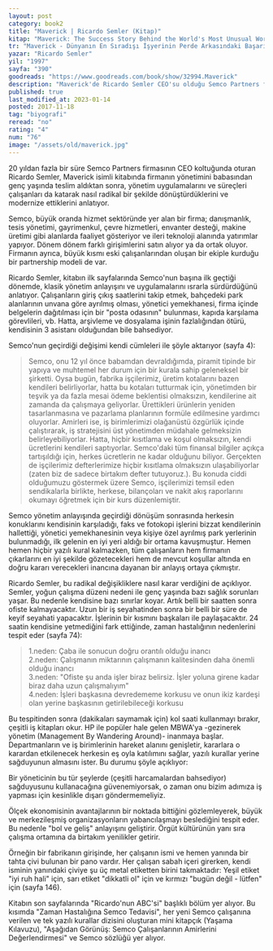 ```yaml
---
layout: post
category: book2
title: "Maverick | Ricardo Semler (Kitap)"
kitap: "Maverick: The Success Story Behind the World's Most Unusual Workplace"
tr: "Maverick - Dünyanın En Sıradışı İşyerinin Perde Arkasındaki Başarı Öyküsü"
yazar: "Ricardo Semler"
yil: "1997"
sayfa: "390"
goodreads: "https://www.goodreads.com/book/show/32994.Maverick"
description: "Maverick'de Ricardo Semler CEO'su olduğu Semco Partners firmasını çalışanlarla birlikte radikal şekilde nasıl modernize ettiklerini anlatıyor."
published: true
last_modified_at: 2023-01-14
posted: 2017-11-18
tag: "biyografi"
reread: "no"
rating: "4"
num: "76"
image: "/assets/old/maverick.jpg"
---
```


20 yıldan fazla bir süre Semco Partners firmasının CEO koltuğunda oturan Ricardo Semler, Maverick isimli kitabında firmanın yönetimini babasından genç yaşında teslim aldıktan sonra, yönetim uygulamalarını ve süreçleri çalışanları da katarak nasıl radikal bir şekilde dönüştürdüklerini ve modernize ettiklerini anlatıyor.

Semco, büyük oranda hizmet sektöründe yer alan bir firma; danışmanlık, tesis yönetimi, gayrimenkul, çevre hizmetleri, envanter desteği, makine üretimi gibi alanlarda faaliyet gösteriyor ve ileri teknoloji alanında yatırımlar yapıyor. Dönem dönem farklı girişimlerini satın alıyor ya da ortak oluyor. Firmanın ayrıca, büyük kısmı eski çalışanlarından oluşan bir ekiple kurduğu bir partnership modeli de var.

Ricardo Semler, kitabın ilk sayfalarında Semco'nun başına ilk geçtiği dönemde, klasik yönetim anlayışını ve uygulamalarını ısrarla sürdürdüğünü anlatıyor. Çalışanların giriş çıkış saatlerini takip etmek, bahçedeki park alanlarının unvana göre ayrılmış olması, yönetici yemekhanesi, firma içinde belgelerin dağıtılması için bir "posta odasının" bulunması, kapıda karşılama görevlileri, vb. Hatta, arşivleme ve dosyalama işinin fazlalığından ötürü, kendisinin 3 asistanı olduğundan bile bahsediyor.

Semco'nun geçirdiği değişimi kendi cümleleri ile şöyle aktarıyor (sayfa 4):

> Semco, onu 12 yıl önce babamdan devraldığımda, piramit tipinde bir yapıya ve muhtemel her durum için bir kurala sahip geleneksel bir şirketti. Oysa bugün, fabrika işçilerimiz, üretim kotalarını bazen kendileri belirliyorlar, hatta bu kotaları tutturmak için, yönetimden bir teşvik ya da fazla mesai ödeme beklentisi olmaksızın, kendilerine ait zamanda da çalışmaya geliyorlar. Ürettikleri ürünlerin yeniden tasarlanmasına ve pazarlama planlarının formüle edilmesine yardımcı oluyorlar. Amirleri ise, iş birimlerimizi olağanüstü özgürlük içinde çalıştırarak, iş stratejisini üst yönetimden müdahale gelmeksizin belirleyebiliyorlar. Hatta, hiçbir kısıtlama ve koşul olmaksızın, kendi ücretlerini kendileri saptıyorlar. Semco'daki tüm finansal bilgiler açıkça tartışıldığı için, herkes ücretlerin ne kadar olduğunu biliyor. Gerçekten de işçilerimiz defterlerimize hiçbir kısıtlama olmaksızın ulaşabiliyorlar (zaten biz de sadece birtakım defter tutuyoruz.). Bu konuda ciddi olduğumuzu göstermek üzere Semco, işçilerimizi temsil eden sendikalarla birlikte, herkese, bilançoları ve nakit akış raporlarını okumayı öğretmek için bir kurs düzenlemiştir.

Semco yönetim anlayışında geçirdiği dönüşüm sonrasında herkesin konuklarını kendisinin karşıladığı, faks ve fotokopi işlerini bizzat kendilerinin hallettiği, yönetici yemekhanesinin veya kişiye özel ayrılmış park yerlerinin bulunmadığı, ilk gelenin en iyi yeri aldığı bir ortama kavuşmuştur. Hemen hemen hiçbir yazılı kural kalmazken, tüm çalışanların hem firmanın çıkarlarını en iyi şekilde gözetecekleri hem de mevcut koşullar altında en doğru kararı verecekleri inancına dayanan bir anlayış ortaya çıkmıştır.

Ricardo Semler, bu radikal değişikliklere nasıl karar verdiğini de açıklıyor. Semler, yoğun çalışma düzeni nedeni ile genç yaşında bazı sağlık sorunları yaşar. Bu nedenle kendisine bazı sınırlar koyar. Artık belli bir saatten sonra ofiste kalmayacaktır. Uzun bir iş seyahatinden sonra bir belli bir süre de keyif seyahati yapacaktır. İşlerinin bir kısmını başkaları ile paylaşacaktır. 24 saatin kendisine yetmediğini fark ettiğinde, zaman hastalığının nedenlerini tespit eder (sayfa 74):

> 1.neden: Çaba ile sonucun doğru orantılı olduğu inancı  
> 2.neden: Çalışmanın miktarının çalışmanın kalitesinden daha önemli olduğu inancı  
> 3.neden: "Ofiste şu anda işler biraz belirsiz. İşler yoluna girene kadar biraz daha uzun çalışmalıyım"  
> 4.neden: İşleri başkasına devredememe korkusu ve onun ikiz kardeşi olan yerine başkasının getirilebileceği korkusu

Bu tespitinden sonra (dakikaları saymamak için) kol saati kullanmayı bırakır, çeşitli iş kitapları okur. HP ile popüler hale gelen MBWA'ya -gezinerek yönetim (Management By Wandering Around)- inanmaya başlar. Departmanların ve iş birimlerinin hareket alanını genişletir, kararlara o karardan etkilenecek herkesin eş oyla katılımını sağlar, yazılı kurallar yerine sağduyunun almasını ister. Bu durumu şöyle açıklıyor:

Bir yöneticinin bu tür şeylerde (çeşitli harcamalardan bahsediyor) sağduyusunu kullanacağına güvenemiyorsak, o zaman onu bizim adımıza iş yapması için kesinlikle dışarı göndermemeliyiz.

Ölçek ekonomisinin avantajlarının bir noktada bittiğini gözlemleyerek, büyük ve merkezileşmiş organizasyonların yabancılaşmayı beslediğini tespit eder. Bu nedenle "bol ve geliş" anlayışını geliştirir. Örgüt kültürünün yanı sıra çalışma ortamına da birtakım yenilikler getirir.

Örneğin bir fabrikanın girişinde, her çalışanın ismi ve hemen yanında bir tahta çivi bulunan bir pano vardır. Her çalışan sabah içeri girerken, kendi isminin yanındaki çiviye şu üç metal etiketten birini takmaktadır: Yeşil etiket "iyi ruh hali" için, sarı etiket "dikkatli ol" için ve kırmızı "bugün değil - lütfen" için (sayfa 146).

Kitabın son sayfalarında "Ricardo'nun ABC'si" başlıklı bölüm yer alıyor. Bu kısımda "Zaman Hastalığına Semco Tedavisi", her yeni Semco çalışanına verilen ve tek yazılı kurallar dizisini oluşturan mini kitapçık (Yaşama Kılavuzu), "Aşağıdan Görünüş: Semco Çalışanlarının Amirlerini Değerlendirmesi" ve Semco sözlüğü yer alıyor.
